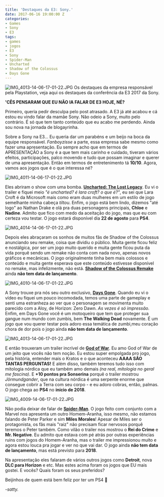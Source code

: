 ```yaml
---
title: 'Destaques da E3: Sony.'
date: 2017-06-16 19:00:00 Z
categories:
- Games
- Sony
- E3
tags:
- games
- jogos
- E3
- Sony
- Spider-Man
- Uncharted
- Shadow of the Colossus
- Days Gone
---
```


![IMG_4013-14-06-17-01-22.JPG](/uploads/IMG_4013-14-06-17-01-22.JPG)
Os destaques da empresa responsável pela Playstation, veja aqui os destaques da conferência da E3 2017 da Sony.

**'CÊS PENSARAM QUE EU NÃO IA FALAR DE E3 HOJE, NÉ?**

Primeiro, queria pedir desculpa pelo post atrasado. A E3 já até acabou e cá estou eu vindo falar da mamãe Sony. Não odeio a Sony, muito pelo contrário. É só que tem tanto conteúdo que eu acabo me perdendo. Ainda sou nova na jornada de blogayrinha.

Sobre a Sony na E3... Eu queria dar um parabéns e um beijo na boca da equipe responsável. *Fanboyzisse* a parte, essa empresa sabe mesmo como fazer uma apresentação. Eu sempre acho que em termos de APRESENTAÇÃO a Sony é a que tem mais carinho e cuidado, tiveram vários efeitos, participações, palco movendo e tudo que possam imaginar e querer de uma apresentação. Então em termos de entretenimento tá **10/10**. Agora, vamos aos jogos que é o que interessa né?

![IMG_4011-14-06-17-01-22.JPG](/uploads/IMG_4011-14-06-17-01-22.JPG)

Eles abriram o show com uma bomba. **[Uncharted: The Lost Legacy](https://www.youtube.com/watch?v=i8qzBkHjk_0)**. Eu vi o trailer e fiquei meio *"é uncharted? é lara croft? o que é?"*, eu sei que Lara Croft é da Microsoft mais como eram duas mulheres em um estilo de jogo semelhante minha cabeça *tiltou*. Enfim, o jogo está bem lindo, dizemos "até logo" ao Nathan Drake e olá pra duas personagens principais, **Chloe** e **Nadine**. Admito que fico com medo da aceitação do jogo, mas que eu com certeza vou testar. O jogo estará disponível dia **22 de agosto** para **PS4**.

![IMG_4014-14-06-17-01-22.JPG](/uploads/IMG_4014-14-06-17-01-22.JPG)

Depois eles abraçaram os sonhos de muitos fãs de Shadow of the Colossus anunciando seu remake, coisa que dividiu o público. Muita gente ficou feliz e nostálgica, por ser um jogo muito querido e muita gente ficou puta da vida porquê sendo um remake não conta com nada novo, apenas novos gráficos e mecânicas. O jogo originalmente tinha bem mais colossos e conteúdo e muita gente esperava que este conteúdo estivesse disponível no remake, mas infelizmente, não está. **[Shadow of the Colossus Remake](https://www.youtube.com/watch?v=pdZQ98mWeto)** ainda **não tem data de lançamento**.

![IMG_4010-14-06-17-01-22.JPG](/uploads/IMG_4010-14-06-17-01-22.JPG)

A Sony trouxe pra nós seu outro exclusivo, **[Days Gone](https://youtu.be/SjnyqAXiV0o)**. Quando eu vi o vídeo eu fiquei um pouco incomodada, temos uma parte de gameplay e senti uma estranheza ao ver que o personagem se movimenta muito parecido com a Aloy, de Horizon: Zero Dawn. *As vezes é só impressão.* Enfim, em Days Gone você é um motoqueiro que tem que proteger sua gangue num mundo com zumbis, bem **The Walking Dead** novamente. É um jogo que vou querer testar pois adoro essa temática de zumbi,meu coração chora de dor pois o jogo ainda **não tem data de lançamento**.

![IMG_4013-14-06-17-01-22.JPG](/uploads/IMG_4013-14-06-17-01-22.JPG)

E então trouxeram um trailer incrível de **[God of War](https://www.youtube.com/watch?v=TbAB8Rar3zE)**. Eu amo God of War de um jeito que vocês não tem noção. Eu estou super empolgada pro jogo, pela história, entender mais o Kratos e o que aconteceu **AAAA SÃO TANTAS PERGUNTAS!** E além disso, também teremos tudo isso com mitologia nórdica que eu também amo demais *(na real, mitologia no geral me fascina)*. E **+10 pontos pra Sonserina** porquê o trailer mostrou *Jörmundgander*, que na cultura nórdica é uma serpente enorme que consegue cobrir a Terra com seu corpo - e eu adoro cobras, então, palmas. O jogo chega ao **PS4** no **início de 2018**.

![IMG_4009-14-06-17-01-22.JPG](/uploads/IMG_4009-14-06-17-01-22.JPG)

Não podia deixar de falar de **[Spider-Man](https://www.youtube.com/watch?v=K4zm30yeHHE)**. O jogo feito com conjunto com a Marvel nos apresenta um outro Homem-Aranha, isso mesmo, não estamos falando de Peter Parker e sim **Miles Morales**! Apesar de Miles ser o protagonista, os fãs mais "raiz" não precisam ficar nervosos porquê teremos o Peter também. Como vilão o trailer nos mostrou o **Rei do Crime** e **Mr. Negative**. Eu admito que estava com pé atrás por outras experiências ruins com jogos do Homem-Aranha, mas o trailer me impressionou muito e agora estou louca pra jogar e ver no que vai dar. O jogo ainda **não tem data de lançamento**, mas está previsto para **2018**.

Na apresentação eles falaram de vários outros jogos como **Detroit**, nova **DLC para Horizon** e etc. Mas estes acima foram os jogos que EU mais gostei. E vocês? Quais foram os seus preferidos?

Beijinhos de quem está bem feliz por ter um PS4 💋

*-satty.*